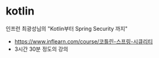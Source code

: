 # kotlin
인프런 최광성님의 "Kotlin부터 Spring Security 까지"
  - https://www.inflearn.com/course/코틀린-스프링-시큐리티
  - 3시간 30분 정도의 강의
